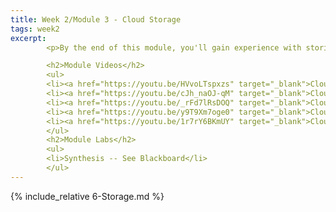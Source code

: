 ```yaml
---
title: Week 2/Module 3 - Cloud Storage
tags: week2
excerpt: 
        <p>By the end of this module, you'll gain experience with storing information on and around the cloud.</p>

        <h2>Module Videos</h2>
        <ul>
        <li><a href="https://youtu.be/HVvoLTspxzs" target="_blank">Cloud Datatypes [16:38]</a></li>
        <li><a href="https://youtu.be/cJh_naOJ-qM" target="_blank">Cloud Storage Overview [9:54]</a></li>
        <li><a href="https://youtu.be/_rFd7lRsDOQ" target="_blank">Cloud Storage / Cloud Shell Demo [8:45]</a></li>
        <li><a href="https://youtu.be/y9T9Xm7oge0" target="_blank">Cloud Datastore Demo [13:39]</a></li>
        <li><a href="https://youtu.be/1r7rY6BKmUY" target="_blank">Cloud Spanner Demo [10:56]</a></li>
        </ul>
        <h2>Module Labs</h2>
        <ul>
        <li>Synthesis -- See Blackboard</li>
        </ul>
---  
```


{% include_relative 6-Storage.md %}